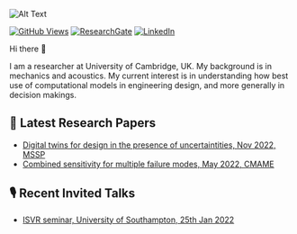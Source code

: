 ![Alt Text](/../../../../longitude-jyang/notes/blob/main/Other/cuedimage.jfif)

[![GitHub Views](https://komarev.com/ghpvc/?username=longitude-jyang&color=FAC151)][1]
[![ResearchGate](https://img.shields.io/badge/ResearchGate-Follow%20Me-FAC151?&logo=ResearchGate&logoWidth=20)][2]
[![LinkedIn](https://img.shields.io/badge/LinkedIn-Follow%20Me-FAC151?&logo=linkedin&logoWidth=20)][3]

Hi there 👋

I am a researcher at University of Cambridge, UK. My background is in mechanics and acoustics. My current interest is in understanding how best use of computational models in engineering design, and more generally in decision makings. 

## :notebook: Latest Research Papers
<!-- Paper-LIST:START -->
- [Digital twins for design in the presence of uncertaintities, Nov 2022, MSSP](https://doi.org/10.1016/j.ymssp.2022.109338)
- [Combined sensitivity for multiple failure modes, May 2022, CMAME](https://doi.org/10.1016/j.cma.2022.115030)
<!-- Paper-LIST:END -->

## :studio_microphone: Recent Invited Talks
<!-- Talk-LIST:START -->
- [ISVR seminar, University of Southampton, 25th Jan 2022](/../../../../longitude-jyang/notes/blob/main/Talks/ISVRseminar_25012022_JYang.pdf)
<!-- Talk-LIST:END -->

[1]: http://www.eng.cam.ac.uk/profiles/jy419
[2]: https://www.researchgate.net/profile/Jiannan-Yang-2
[3]: https://www.linkedin.com/in/jiannan-yang-935a0074

<!--
**longitude-jyang/longitude-jyang** is a ✨ _special_ ✨ repository because its `README.md` (this file) appears on your GitHub profile.

Here are some ideas to get you started:

- 🔭 I’m currently working on ...
- 🌱 I’m currently learning ...
- 👯 I’m looking to collaborate on ...
- 🤔 I’m looking for help with ...
- 💬 Ask me about ...
- 📫 How to reach me: ...
- 😄 Pronouns: ...
- ⚡ Fun fact: ...
-->

